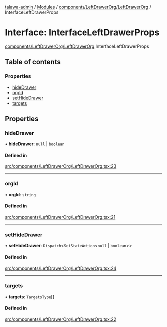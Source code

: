 [talawa-admin](../README.md) / [Modules](../modules.md) / [components/LeftDrawerOrg/LeftDrawerOrg](../modules/components_LeftDrawerOrg_LeftDrawerOrg.md) / InterfaceLeftDrawerProps

# Interface: InterfaceLeftDrawerProps

[components/LeftDrawerOrg/LeftDrawerOrg](../modules/components_LeftDrawerOrg_LeftDrawerOrg.md).InterfaceLeftDrawerProps

## Table of contents

### Properties

- [hideDrawer](components_LeftDrawerOrg_LeftDrawerOrg.InterfaceLeftDrawerProps.md#hidedrawer)
- [orgId](components_LeftDrawerOrg_LeftDrawerOrg.InterfaceLeftDrawerProps.md#orgid)
- [setHideDrawer](components_LeftDrawerOrg_LeftDrawerOrg.InterfaceLeftDrawerProps.md#sethidedrawer)
- [targets](components_LeftDrawerOrg_LeftDrawerOrg.InterfaceLeftDrawerProps.md#targets)

## Properties

### hideDrawer

• **hideDrawer**: ``null`` \| `boolean`

#### Defined in

[src/components/LeftDrawerOrg/LeftDrawerOrg.tsx:23](https://github.com/takshakmudgal/talawa-admin/blob/822fbcb/src/components/LeftDrawerOrg/LeftDrawerOrg.tsx#L23)

___

### orgId

• **orgId**: `string`

#### Defined in

[src/components/LeftDrawerOrg/LeftDrawerOrg.tsx:21](https://github.com/takshakmudgal/talawa-admin/blob/822fbcb/src/components/LeftDrawerOrg/LeftDrawerOrg.tsx#L21)

___

### setHideDrawer

• **setHideDrawer**: `Dispatch`\<`SetStateAction`\<``null`` \| `boolean`\>\>

#### Defined in

[src/components/LeftDrawerOrg/LeftDrawerOrg.tsx:24](https://github.com/takshakmudgal/talawa-admin/blob/822fbcb/src/components/LeftDrawerOrg/LeftDrawerOrg.tsx#L24)

___

### targets

• **targets**: `TargetsType`[]

#### Defined in

[src/components/LeftDrawerOrg/LeftDrawerOrg.tsx:22](https://github.com/takshakmudgal/talawa-admin/blob/822fbcb/src/components/LeftDrawerOrg/LeftDrawerOrg.tsx#L22)
